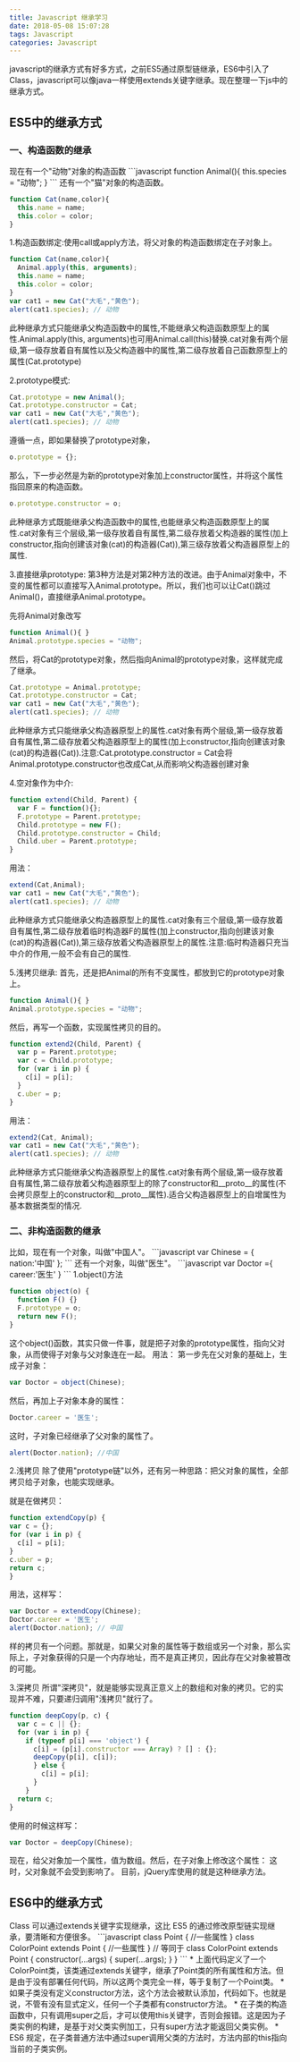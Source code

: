 ```yaml
---
title: Javascript 继承学习
date: 2018-05-08 15:07:28
tags: Javascript
categories: Javascript
---
```

javascript的继承方式有好多方式，之前ES5通过原型链继承，ES6中引入了Class，javascript可以像java一样使用extends关键字继承。现在整理一下js中的继承方式。

<h2>ES5中的继承方式</h2>
<h3>一、构造函数的继承</h3>
现在有一个"动物"对象的构造函数
```javascript
function Animal(){
  this.species = "动物";
}
```
还有一个"猫"对象的构造函数。

```javascript
function Cat(name,color){
  this.name = name;
  this.color = color;
}
```
1.构造函数绑定:使用call或apply方法，将父对象的构造函数绑定在子对象上。

```javascript
function Cat(name,color){
  Animal.apply(this, arguments);
  this.name = name;
  this.color = color;
}
var cat1 = new Cat("大毛","黄色");
alert(cat1.species); // 动物
```
此种继承方式只能继承父构造函数中的属性,不能继承父构造函数原型上的属性.Animal.apply(this, arguments)也可用Animal.call(this)替换.cat对象有两个层级,第一级存放着自有属性以及父构造器中的属性,第二级存放着自己函数原型上的属性(Cat.prototype)

2.prototype模式:

```javascript
Cat.prototype = new Animal();
Cat.prototype.constructor = Cat;
var cat1 = new Cat("大毛","黄色");
alert(cat1.species); // 动物
```
遵循一点，即如果替换了prototype对象，
```javascript
o.prototype = {};
```
那么，下一步必然是为新的prototype对象加上constructor属性，并将这个属性指回原来的构造函数。
```javascript
o.prototype.constructor = o;
```
此种继承方式既能继承父构造函数中的属性,也能继承父构造函数原型上的属性.cat对象有三个层级,第一级存放着自有属性,第二级存放着父构造器的属性(加上constructor,指向创建该对象(cat)的构造器(Cat)),第三级存放着父构造器原型上的属性.

3.直接继承prototype:
第3种方法是对第2种方法的改进。由于Animal对象中，不变的属性都可以直接写入Animal.prototype。所以，我们也可以让Cat()跳过 Animal()，直接继承Animal.prototype。

先将Animal对象改写

```javascript
function Animal(){ }
Animal.prototype.species = "动物";
```
然后，将Cat的prototype对象，然后指向Animal的prototype对象，这样就完成了继承。

```javascript
Cat.prototype = Animal.prototype;
Cat.prototype.constructor = Cat;
var cat1 = new Cat("大毛","黄色");
alert(cat1.species); // 动物
```
此种继承方式只能继承父构造器原型上的属性.cat对象有两个层级,第一级存放着自有属性,第二级存放着父构造器原型上的属性(加上constructor,指向创建该对象(cat)的构造器(Cat)).注意:Cat.prototype.constructor = Cat会将Animal.prototype.constructor也改成Cat,从而影响父构造器创建对象

4.空对象作为中介:

```javascript
function extend(Child, Parent) {
  var F = function(){};
  F.prototype = Parent.prototype;
  Child.prototype = new F();
  Child.prototype.constructor = Child;
  Child.uber = Parent.prototype;
}
```
用法：

```javascript
extend(Cat,Animal);
var cat1 = new Cat("大毛","黄色");
alert(cat1.species); // 动物
```

此种继承方式只能继承父构造器原型上的属性.cat对象有三个层级,第一级存放着自有属性,第二级存放着临时构造器F的属性(加上constructor,指向创建该对象(cat)的构造器(Cat)),第三级存放着父构造器原型上的属性.注意:临时构造器只充当中介的作用,一般不会有自己的属性.

5.浅拷贝继承:
首先，还是把Animal的所有不变属性，都放到它的prototype对象上。
```javascript
function Animal(){ }
Animal.prototype.species = "动物";
```
然后，再写一个函数，实现属性拷贝的目的。
```javascript
function extend2(Child, Parent) {
  var p = Parent.prototype;
  var c = Child.prototype;
  for (var i in p) {
    c[i] = p[i];
  }
  c.uber = p;
}
```
用法：

```javascript
extend2(Cat, Animal);
var cat1 = new Cat("大毛","黄色");
alert(cat1.species); // 动物
```

此种继承方式只能继承父构造器原型上的属性.cat对象有两个层级,第一级存放着自有属性,第二级存放着父构造器原型上的除了constructor和__proto__的属性(不会拷贝原型上的constructor和__proto__属性).适合父构造器原型上的自增属性为基本数据类型的情况.

<h3>二、非构造函数的继承</h3>
比如，现在有一个对象，叫做"中国人"。
```javascript
var Chinese = {
  nation:'中国'
};
```
还有一个对象，叫做"医生"。
```javascript
var Doctor ={
  career:'医生'
}
```
1.object()方法

```javascript
function object(o) {
  function F() {}
  F.prototype = o;
  return new F();
}
```
这个object()函数，其实只做一件事，就是把子对象的prototype属性，指向父对象，从而使得子对象与父对象连在一起。
用法：
第一步先在父对象的基础上，生成子对象：
```javascript
var Doctor = object(Chinese);
```
然后，再加上子对象本身的属性：
```javascript
Doctor.career = '医生';
```
这时，子对象已经继承了父对象的属性了。
```javascript
alert(Doctor.nation); //中国
```
2.浅拷贝
除了使用"prototype链"以外，还有另一种思路：把父对象的属性，全部拷贝给子对象，也能实现继承。

就是在做拷贝：
```javascript
function extendCopy(p) {
var c = {};
for (var i in p) { 
  c[i] = p[i];
}
c.uber = p;
return c;
}
```
用法，这样写：
```javascript
var Doctor = extendCopy(Chinese);
Doctor.career = '医生';
alert(Doctor.nation); // 中国
```
样的拷贝有一个问题。那就是，如果父对象的属性等于数组或另一个对象，那么实际上，子对象获得的只是一个内存地址，而不是真正拷贝，因此存在父对象被篡改的可能。

3.深拷贝
所谓"深拷贝"，就是能够实现真正意义上的数组和对象的拷贝。它的实现并不难，只要递归调用"浅拷贝"就行了。
```javascript
function deepCopy(p, c) {
  var c = c || {};
  for (var i in p) {
    if (typeof p[i] === 'object') {
      c[i] = (p[i].constructor === Array) ? [] : {};
      deepCopy(p[i], c[i]);
      } else {
        c[i] = p[i];
      }
    }
  return c;
}
```
使用的时候这样写：
```javascript
var Doctor = deepCopy(Chinese);
```
现在，给父对象加一个属性，值为数组。然后，在子对象上修改这个属性：
这时，父对象就不会受到影响了。
目前，jQuery库使用的就是这种继承方法。

<h2>ES6中的继承方式</h2>
Class 可以通过extends关键字实现继承，这比 ES5 的通过修改原型链实现继承，要清晰和方便很多。
```javascript
class Point {
  //一些属性
}
class ColorPoint extends Point {
  //一些属性
}
// 等同于
class ColorPoint extends Point {
  constructor(...args) {
    super(...args);
  }
}
```
* 上面代码定义了一个ColorPoint类，该类通过extends关键字，继承了Point类的所有属性和方法。但是由于没有部署任何代码，所以这两个类完全一样，等于复制了一个Point类。
* 如果子类没有定义constructor方法，这个方法会被默认添加，代码如下。也就是说，不管有没有显式定义，任何一个子类都有constructor方法。
* 在子类的构造函数中，只有调用super之后，才可以使用this关键字，否则会报错。这是因为子类实例的构建，是基于对父类实例加工，只有super方法才能返回父类实例。
* ES6 规定，在子类普通方法中通过super调用父类的方法时，方法内部的this指向当前的子类实例。